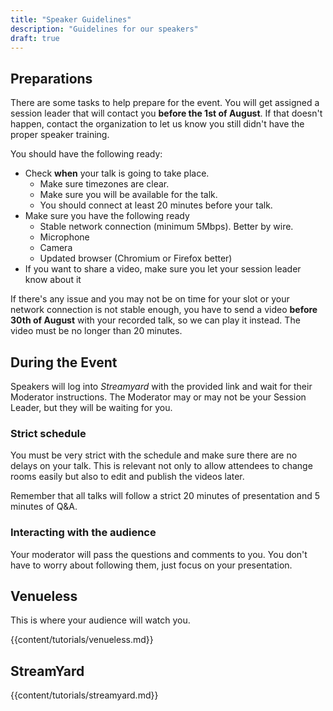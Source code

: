 ```yaml
---
title: "Speaker Guidelines"
description: "Guidelines for our speakers"
draft: true
---
```


## Preparations

There are some tasks to help prepare for the event. You will get assigned a session leader that will contact you **before the 1st of August**. If that doesn't happen, contact the organization to let us know you still didn't have the proper speaker training.

You should have the following ready:

 * Check **when** your talk is going to take place. 
     - Make sure timezones are clear.
     - Make sure you will be available for the talk.
     - You should connect at least 20 minutes before your talk.
 * Make sure you have the following ready
     - Stable network connection (minimum 5Mbps). Better by wire.
     - Microphone
     - Camera
     - Updated browser (Chromium or Firefox better)
 * If you want to share a video, make sure you let your session leader know about it

If there's any issue and you may not be on time for your slot or your network connection is not stable enough, you have to send a video **before 30th of August** with your recorded talk, so we can play it instead. The video must be no longer than 20 minutes.

## During the Event

Speakers will log into *Streamyard* with the provided link and wait for their Moderator instructions. The Moderator may or may not be your Session Leader, but they will be waiting for you.

### Strict schedule

You must be very strict with the schedule and make sure there are no delays on your talk. This is relevant not only to allow attendees to change rooms easily but also to edit and publish the videos later.

Remember that all talks will follow a strict 20 minutes of presentation and 5 minutes of Q&A.

### Interacting with the audience

Your moderator will pass the questions and comments to you. You don't have to worry about following them, just focus on your presentation. 

## Venueless

This is where your audience will watch you.

{{content/tutorials/venueless.md}} 

## StreamYard

{{content/tutorials/streamyard.md}} 
